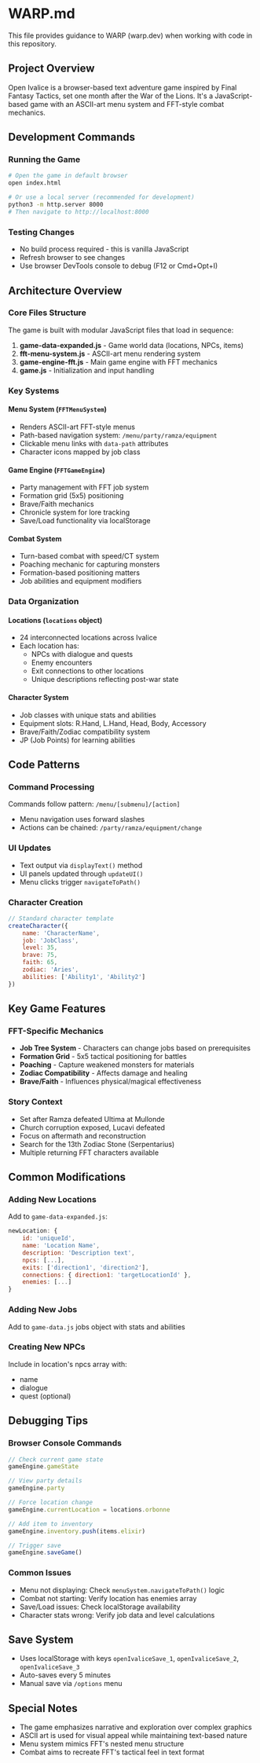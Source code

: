 # WARP.md

This file provides guidance to WARP (warp.dev) when working with code in this repository.

## Project Overview

Open Ivalice is a browser-based text adventure game inspired by Final Fantasy Tactics, set one month after the War of the Lions. It's a JavaScript-based game with an ASCII-art menu system and FFT-style combat mechanics.

## Development Commands

### Running the Game
```bash
# Open the game in default browser
open index.html

# Or use a local server (recommended for development)
python3 -m http.server 8000
# Then navigate to http://localhost:8000
```

### Testing Changes
- No build process required - this is vanilla JavaScript
- Refresh browser to see changes
- Use browser DevTools console to debug (F12 or Cmd+Opt+I)

## Architecture Overview

### Core Files Structure
The game is built with modular JavaScript files that load in sequence:

1. **game-data-expanded.js** - Game world data (locations, NPCs, items)
2. **fft-menu-system.js** - ASCII-art menu rendering system
3. **game-engine-fft.js** - Main game engine with FFT mechanics
4. **game.js** - Initialization and input handling

### Key Systems

#### Menu System (`FFTMenuSystem`)
- Renders ASCII-art FFT-style menus
- Path-based navigation system: `/menu/party/ramza/equipment`
- Clickable menu links with `data-path` attributes
- Character icons mapped by job class

#### Game Engine (`FFTGameEngine`)
- Party management with FFT job system
- Formation grid (5x5) positioning
- Brave/Faith mechanics
- Chronicle system for lore tracking
- Save/Load functionality via localStorage

#### Combat System
- Turn-based combat with speed/CT system
- Poaching mechanic for capturing monsters
- Formation-based positioning matters
- Job abilities and equipment modifiers

### Data Organization

#### Locations (`locations` object)
- 24 interconnected locations across Ivalice
- Each location has:
  - NPCs with dialogue and quests
  - Enemy encounters
  - Exit connections to other locations
  - Unique descriptions reflecting post-war state

#### Character System
- Job classes with unique stats and abilities
- Equipment slots: R.Hand, L.Hand, Head, Body, Accessory
- Brave/Faith/Zodiac compatibility system
- JP (Job Points) for learning abilities

## Code Patterns

### Command Processing
Commands follow pattern: `/menu/[submenu]/[action]`
- Menu navigation uses forward slashes
- Actions can be chained: `/party/ramza/equipment/change`

### UI Updates
- Text output via `displayText()` method
- UI panels updated through `updateUI()`
- Menu clicks trigger `navigateToPath()`

### Character Creation
```javascript
// Standard character template
createCharacter({
    name: 'CharacterName',
    job: 'JobClass',
    level: 35,
    brave: 75,
    faith: 65,
    zodiac: 'Aries',
    abilities: ['Ability1', 'Ability2']
})
```

## Key Game Features

### FFT-Specific Mechanics
- **Job Tree System** - Characters can change jobs based on prerequisites
- **Formation Grid** - 5x5 tactical positioning for battles
- **Poaching** - Capture weakened monsters for materials
- **Zodiac Compatibility** - Affects damage and healing
- **Brave/Faith** - Influences physical/magical effectiveness

### Story Context
- Set after Ramza defeated Ultima at Mullonde
- Church corruption exposed, Lucavi defeated
- Focus on aftermath and reconstruction
- Search for the 13th Zodiac Stone (Serpentarius)
- Multiple returning FFT characters available

## Common Modifications

### Adding New Locations
Add to `game-data-expanded.js`:
```javascript
newLocation: {
    id: 'uniqueId',
    name: 'Location Name',
    description: 'Description text',
    npcs: [...],
    exits: ['direction1', 'direction2'],
    connections: { direction1: 'targetLocationId' },
    enemies: [...]
}
```

### Adding New Jobs
Add to `game-data.js` jobs object with stats and abilities

### Creating New NPCs
Include in location's npcs array with:
- name
- dialogue
- quest (optional)

## Debugging Tips

### Browser Console Commands
```javascript
// Check current game state
gameEngine.gameState

// View party details
gameEngine.party

// Force location change
gameEngine.currentLocation = locations.orbonne

// Add item to inventory
gameEngine.inventory.push(items.elixir)

// Trigger save
gameEngine.saveGame()
```

### Common Issues
- Menu not displaying: Check `menuSystem.navigateToPath()` logic
- Combat not starting: Verify location has enemies array
- Save/Load issues: Check localStorage availability
- Character stats wrong: Verify job data and level calculations

## Save System
- Uses localStorage with keys `openIvaliceSave_1`, `openIvaliceSave_2`, `openIvaliceSave_3`
- Auto-saves every 5 minutes
- Manual save via `/options` menu

## Special Notes
- The game emphasizes narrative and exploration over complex graphics
- ASCII art is used for visual appeal while maintaining text-based nature
- Menu system mimics FFT's nested menu structure
- Combat aims to recreate FFT's tactical feel in text format
